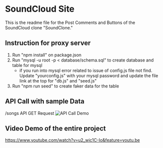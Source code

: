 # SoundCloud Site

This is the readme file for the Post Comments and Buttons of the SoundCloud clone "SoundClone."

## Instruction for proxy server
1) Run "npm install" on package.json
2) Run "mysql -u root -p < database/schema.sql" to create database and table for mysql
    - if you run into mysql error related to issue of config.js file not find. Update "yourconfig.js" with your mysql password and update the file link at the top for "db.js" and "seed.js"
3) Run "npm run seed" to create faker data for the table

## API Call with sample Data
/songs API GET Request
![API Call Demo](img/API.gif)

## Video Demo of the entire project
https://www.youtube.com/watch?v=u2_wic1C-Io&feature=youtu.be
